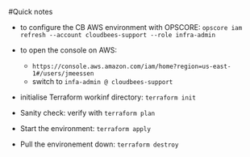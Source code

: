 #Quick notes

- to configure the CB AWS environment with OPSCORE: `opscore iam refresh --account cloudbees-support --role infra-admin`

- to open the console on AWS:
  - `https://console.aws.amazon.com/iam/home?region=us-east-1#/users/jmeessen`
  - switch to `infa-admin @ cloudbees-support`

- initialise Terraform workinf directory: `terraform init`
- Sanity check: verify with `terraform plan`
- Start the environment: `terraform apply`
- Pull the environement down: `terraform destroy`